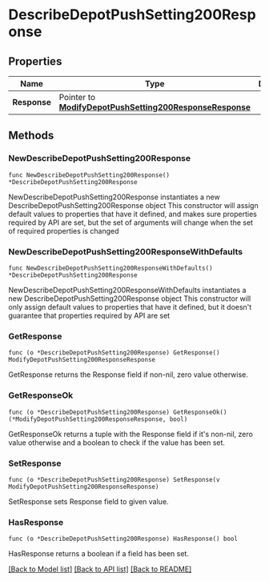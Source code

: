 # DescribeDepotPushSetting200Response

## Properties

Name | Type | Description | Notes
------------ | ------------- | ------------- | -------------
**Response** | Pointer to [**ModifyDepotPushSetting200ResponseResponse**](ModifyDepotPushSetting200ResponseResponse.md) |  | [optional] 

## Methods

### NewDescribeDepotPushSetting200Response

`func NewDescribeDepotPushSetting200Response() *DescribeDepotPushSetting200Response`

NewDescribeDepotPushSetting200Response instantiates a new DescribeDepotPushSetting200Response object
This constructor will assign default values to properties that have it defined,
and makes sure properties required by API are set, but the set of arguments
will change when the set of required properties is changed

### NewDescribeDepotPushSetting200ResponseWithDefaults

`func NewDescribeDepotPushSetting200ResponseWithDefaults() *DescribeDepotPushSetting200Response`

NewDescribeDepotPushSetting200ResponseWithDefaults instantiates a new DescribeDepotPushSetting200Response object
This constructor will only assign default values to properties that have it defined,
but it doesn't guarantee that properties required by API are set

### GetResponse

`func (o *DescribeDepotPushSetting200Response) GetResponse() ModifyDepotPushSetting200ResponseResponse`

GetResponse returns the Response field if non-nil, zero value otherwise.

### GetResponseOk

`func (o *DescribeDepotPushSetting200Response) GetResponseOk() (*ModifyDepotPushSetting200ResponseResponse, bool)`

GetResponseOk returns a tuple with the Response field if it's non-nil, zero value otherwise
and a boolean to check if the value has been set.

### SetResponse

`func (o *DescribeDepotPushSetting200Response) SetResponse(v ModifyDepotPushSetting200ResponseResponse)`

SetResponse sets Response field to given value.

### HasResponse

`func (o *DescribeDepotPushSetting200Response) HasResponse() bool`

HasResponse returns a boolean if a field has been set.


[[Back to Model list]](../README.md#documentation-for-models) [[Back to API list]](../README.md#documentation-for-api-endpoints) [[Back to README]](../README.md)


